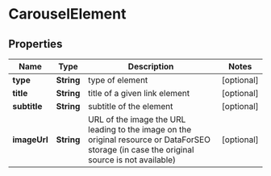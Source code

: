 

# CarouselElement


## Properties

| Name | Type | Description | Notes |
|------------ | ------------- | ------------- | -------------|
|**type** | **String** | type of element |  [optional] |
|**title** | **String** | title of a given link element |  [optional] |
|**subtitle** | **String** | subtitle of the element |  [optional] |
|**imageUrl** | **String** | URL of the image the URL leading to the image on the original resource or DataForSEO storage (in case the original source is not available) |  [optional] |



